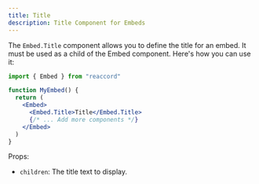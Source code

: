 ```yaml
---
title: Title
description: Title Component for Embeds
---
```


The `Embed.Title` component allows you to define the title for an embed.
It must be used as a child of the Embed component. Here's how you can use it:

```jsx
import { Embed } from "reaccord"

function MyEmbed() {
  return (
    <Embed>
      <Embed.Title>Title</Embed.Title>
      {/* ... Add more components */}
    </Embed>
  )
}
```

Props:
- `children`: The title text to display.
